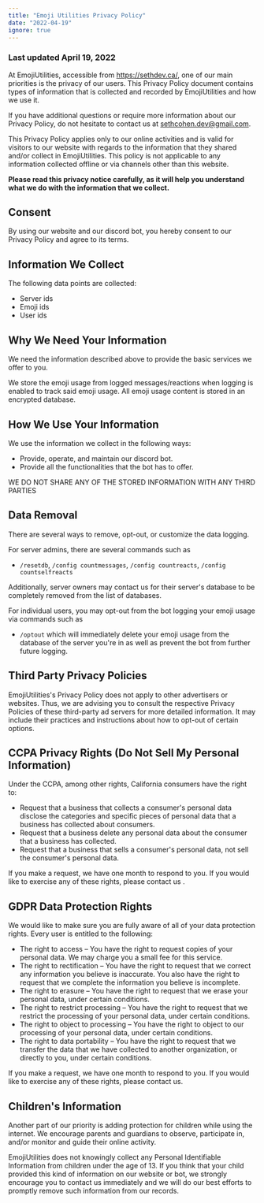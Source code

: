 ```yaml
---
title: "Emoji Utilities Privacy Policy"
date: "2022-04-19"
ignore: true
---
```


### Last updated April 19, 2022

At EmojiUtilities, accessible from https://sethdev.ca/, one of our main priorities is the privacy of our users. This
Privacy Policy document contains types of information that is collected and recorded by EmojiUtilities and how we use
it.

If you have additional questions or require more information about our Privacy Policy, do not hesitate to contact us at sethcohen.dev@gmail.com.

This Privacy Policy applies only to our online activities and is valid for visitors to our website with regards to the
information that they shared and/or collect in EmojiUtilities. This policy is not applicable to any information
collected offline or via channels other than this website.

**Please read this privacy notice carefully, as it will help you understand what we do with the information that we
collect.**

## Consent

By using our website and our discord bot, you hereby consent to our Privacy Policy and agree to its terms.

## Information We Collect

The following data points are collected:

- Server ids
- Emoji ids
- User ids

## Why We Need Your Information

We need the information described above to provide the basic services we offer to you.

We store the emoji usage from logged messages/reactions when logging is enabled to track said emoji usage. All emoji
usage content is stored in an encrypted database.

## How We Use Your Information

We use the information we collect in the following ways:

- Provide, operate, and maintain our discord bot.
- Provide all the functionalities that the bot has to offer.

WE DO NOT SHARE ANY OF THE STORED INFORMATION WITH ANY THIRD PARTIES

## Data Removal

There are several ways to remove, opt-out, or customize the data logging.

For server admins, there are several commands such as

- `/resetdb`, `/config countmessages`, `/config countreacts`, `/config countselfreacts`

Additionally, server owners may contact us for their server's database to be completely removed from the list of
databases.

For individual users, you may opt-out from the bot logging your emoji usage via commands such as

- `/optout` which will immediately delete your emoji usage from the database of the server you're in as well as prevent
  the bot from further future logging.

## Third Party Privacy Policies

EmojiUtilities's Privacy Policy does not apply to other advertisers or websites. Thus, we are advising you to consult
the respective Privacy Policies of these third-party ad servers for more detailed information. It may include their
practices and instructions about how to opt-out of certain options.

## CCPA Privacy Rights (Do Not Sell My Personal Information)

Under the CCPA, among other rights, California consumers have the right to:

- Request that a business that collects a consumer's personal data disclose the categories and specific pieces of
  personal data that a business has collected about consumers.
- Request that a business delete any personal data about the consumer that a business has collected.
- Request that a business that sells a consumer's personal data, not sell the consumer's personal data.

If you make a request, we have one month to respond to you. If you would like to exercise any of these rights, please
contact us .

## GDPR Data Protection Rights

We would like to make sure you are fully aware of all of your data protection rights. Every user is entitled to the
following:

- The right to access – You have the right to request copies of your personal data. We may charge you a small fee for
  this service.
- The right to rectification – You have the right to request that we correct any information you believe is inaccurate.
  You also have the right to request that we complete the information you believe is incomplete.
- The right to erasure – You have the right to request that we erase your personal data, under certain conditions.
- The right to restrict processing – You have the right to request that we restrict the processing of your personal
  data, under certain conditions.
- The right to object to processing – You have the right to object to our processing of your personal data, under
  certain conditions.
- The right to data portability – You have the right to request that we transfer the data that we have collected to
  another organization, or directly to you, under certain conditions.

If you make a request, we have one month to respond to you. If you would like to exercise any of these rights, please
contact us.

## Children's Information

Another part of our priority is adding protection for children while using the internet. We encourage parents and
guardians to observe, participate in, and/or monitor and guide their online activity.

EmojiUtilities does not knowingly collect any Personal Identifiable Information from children under the age of 13. If
you think that your child provided this kind of information on our website or bot, we strongly encourage you to contact
us immediately and we will do our best efforts to promptly remove such information from our records.
